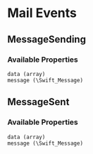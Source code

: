 # Mail Events

## MessageSending

### Available Properties

    data (array)
    message (\Swift_Message)

## MessageSent

### Available Properties

    data (array)
    message (\Swift_Message)
